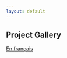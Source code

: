 ```yaml
---
layout: default
---
```


## Project Gallery

[En français](./index-fr.html)

<!-- {% assign projects = "4,3,12,2,5,33,11,10,1,100,0,9,7,8,47,69,42,72,6" | split: "," %} -->

<!-- {% for i in projects %}
  {% assign description-en = i | append: "-desc-en.md" %}
  {% assign image = i | append: "-teaser.png" %}
  {% include_relative {{description-en}} %}
  ![]({{image}})
{% endfor %}  -->


<!-- {% include_relative 0-desc-fr.md %} -->

